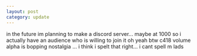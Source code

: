 ```yaml
---
layout: post
category: update
---
```


in the future im planning to make a discord server... maybe at 1000 so i actually have an audience who is willing to join it
oh yeah btw c418 volume alpha is bopping nostalgia ... i think i spelt that right... i cant spell m lads
